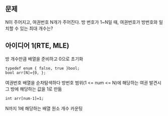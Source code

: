 ## 문제
N이 주어지고, 여권번호 N개가 주어진다. 방 번호가 1~N일 때, 여권번호가 방번호와 일치할 수 있는 최대 개수는?  

## 아이디어 1(RTE, MLE)
방 개수만큼 배열을 준비하고 0으로 초기화  
```
typedef enum { false, true }bool;
bool arr[N]={0, };
```
여권번호 배열을 순차탐색하다 방번호 범위(1 <= num <= N)에 해당하는 여권 발견시 그 방에 해당하는 값을 1로 만듦  
```
int arr[num-1]=1;
```
N까지 1에 해당하는 배열 원소 개수 카운팅  
